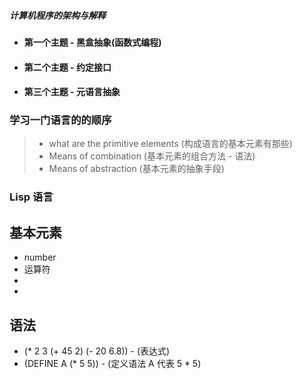 ##### 计算机程序的架构与解释
* #### 第一个主题 - 黑盒抽象(函数式编程)
* #### 第二个主题 - 约定接口
* #### 第三个主题 - 元语言抽象

### 学习一门语言的的顺序
> * what are the primitive elements (构成语言的基本元素有那些)
> * Means of combination (基本元素的组合方法 - 语法)
> * Means of abstraction (基本元素的抽象手段)

### Lisp 语言
## 基本元素
* number
* 运算符
* 
* 
## 语法
* (* 2 3 (+ 45 2) (- 20 6.8)) - (表达式)
* (DEFINE A (* 5 5)) - (定义语法 A 代表 5 * 5)